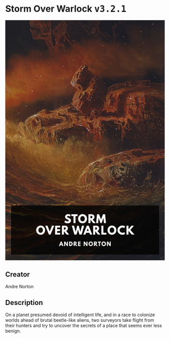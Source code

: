 
# Storm Over Warlock <kbd>v3.2.1</kbd>

<center>
  <img src="./cover-1024.jpg"/>
</center>

## Creator
Andre Norton

## Description
On a planet presumed devoid of intelligent life, and in a race to colonize worlds ahead of brutal beetle-like aliens, two surveyors take flight from their hunters and try to uncover the secrets of a place that seems ever less benign.
